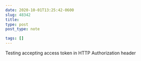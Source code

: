 ```yaml
---
date: 2020-10-01T13:25:42-0600
slug: 48342
title: 
type: post
post_type: note

tags: []
---
```

Testing accepting access token in HTTP Authorization header



